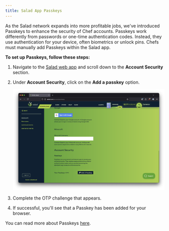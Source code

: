 ```yaml
---
title: Salad App Passkeys
---
```


As the Salad network expands into more profitable jobs, we've introduced Passkeys to enhance the security of Chef
accounts. Passkeys work differently from passwords or one-time authentication codes. Instead, they use authentication
for your device, often biometrics or unlock pins. Chefs must manually add Passkeys within the Salad app.

**To set up Passkeys, follow these steps:**

1. Navigate to the [Salad web app](https://salad.com/account/summary) and scroll down to the **Account Security**
   section.
2. Under **Account Security**, click on the **Add a passkey** option.

   ![](../../../../content/images/guides/using-salad/salad-app-passkeys-1.png)

3. Complete the OTP challenge that appears.
4. If successful, you'll see that a Passkey has been added for your browser.

You can read more about Passkeys [here](https://www.microsoft.com/en-gb/security/business/security-101/what-is-passkey).
